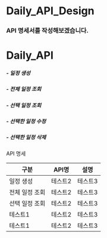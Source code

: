 # Daily_API_Design
<h3>API 명세서를 작성해보겠습니다.</h3>

<h1>Daily_API</h1>

<H5>- 일정 생성</H5>
<H5>- 전체 일정 조회</H5>
<H5>- 선택 일정 조회</H5>
<H5>- 선택한 일정 수정</H5>
<H5>- 선택한 일정 삭제</H5>

API 명세

| 구분 | API명 | 설명 | 
|-----|---|---|
|일정 생성|테스트2|테스트3|
|전체 일정 조회|테스트2|테스트3|
|선택 일정 조회|테스트2|테스트3|
|테스트1|테스트2|테스트3|
|테스트1|테스트2|테스트3|

